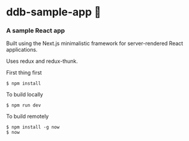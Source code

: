 # ddb-sample-app :bank:
### A sample React app

Built using the Next.js minimalistic framework for server-rendered React applications.

Uses redux and redux-thunk.

First thing first

`$ npm install`

To build locally

`$ npm run dev`

To build remotely

```
$ npm install -g now
$ now
```
